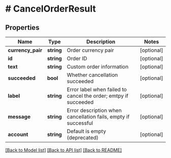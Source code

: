 # # CancelOrderResult

## Properties

Name | Type | Description | Notes
------------ | ------------- | ------------- | -------------
**currency_pair** | **string** | Order currency pair | [optional] 
**id** | **string** | Order ID | [optional] 
**text** | **string** | Custom order information | [optional] 
**succeeded** | **bool** | Whether cancellation succeeded | [optional] 
**label** | **string** | Error label when failed to cancel the order; emtpy if succeeded | [optional] 
**message** | **string** | Error description when cancellation fails, empty if successful | [optional] 
**account** | **string** | Default is empty (deprecated) | [optional] 

[[Back to Model list]](../../README.md#documentation-for-models) [[Back to API list]](../../README.md#documentation-for-api-endpoints) [[Back to README]](../../README.md)
